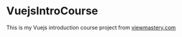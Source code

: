 # VuejsIntroCourse

This is my Vuejs introduction course project from [viewmastery.com](https://www.vuemastery.com "VueJs Training")
